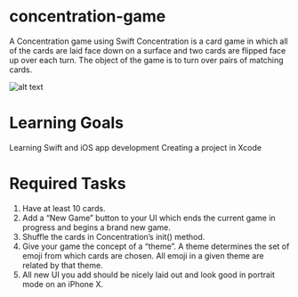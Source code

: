 # concentration-game
A Concentration game using Swift
Concentration is a card game in which all of the cards are laid face down on a surface and two cards are flipped face up over each turn. The object of the game is to turn over pairs of matching cards.

![alt text](https://user-images.githubusercontent.com/55165183/88112170-24a23600-cb64-11ea-8542-c9a4f5c6b641.PNG)


# Learning Goals
Learning Swift and iOS app development
Creating a project in Xcode

# Required Tasks
1. Have at least 10 cards.
2. Add a “New Game” button to your UI which ends the current game in progress and begins a brand new game.
3. Shuffle the cards in Concentration’s init() method.
4. Give your game the concept of a “theme”. A theme determines the set of emoji from which cards are chosen. All emoji in a given theme are related by that theme.
5. All new UI you add should be nicely laid out and look good in portrait mode on an iPhone X.
